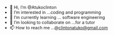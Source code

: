 - 👋 Hi, I’m @Atukoclinton
- 👀 I’m interested in ...coding and programming 
- 🌱 I’m currently learning ... software engineering 
- 💞️ I’m looking to collaborate on ...for a tutor
- 📫 How to reach me ...@clintonatuko@gmail.com

<!---
Atukoclinton/Atukoclinton is a ✨ special ✨ repository because its `README.md` (this file) appears on your GitHub profile.
You can click the Preview link to take a look at your changes.
--->
